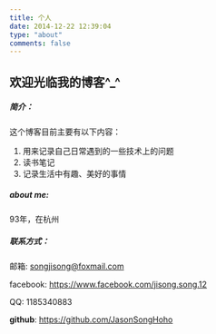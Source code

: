 ```yaml
---
title: 个人
date: 2014-12-22 12:39:04
type: "about"
comments: false
---
```



## 欢迎光临我的博客^_^


##### 简介：

这个博客目前主要有以下内容：

1. 用来记录自己日常遇到的一些技术上的问题
2. 读书笔记
3. 记录生活中有趣、美好的事情

##### about me:
 
93年，在杭州
 
 

##### 联系方式：

邮箱: songjisong@foxmail.com

facebook: https://www.facebook.com/jisong.song.12

QQ: 1185340883 

**github**: https://github.com/JasonSongHoho
